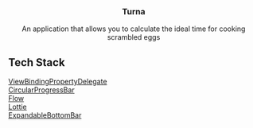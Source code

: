 <!-- PROJECT LOGO -->
<br />
<div align="center">

  <h3 align="center">Turna</h3>

  <p align="center">
    An application that allows you to calculate the ideal time for cooking scrambled eggs
  </p>
</div>

## Tech Stack

[ViewBindingPropertyDelegate](https://github.com/androidbroadcast/ViewBindingPropertyDelegate)\
[CircularProgressBar](https://github.com/lopspower/CircularProgressBar)\
[Flow](https://github.com/Kotlin/kotlinx.coroutines)\
[Lottie](https://github.com/airbnb/lottie-android)\
[ExpandableBottomBar](https://github.com/st235/ExpandableBottomBar)
